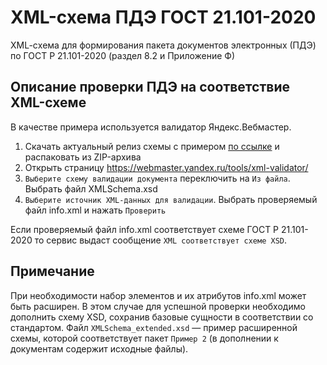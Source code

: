 # XML-схема ПДЭ ГОСТ 21.101-2020
XML-cхема для формирования пакета документов электронных (ПДЭ) по ГОСТ Р 21.101-2020 (раздел 8.2 и Приложение Ф)

## Описание проверки ПДЭ на соответствие XML-схеме
В качестве примера используется валидатор Яндекс.Вебмастер.
1. Скачать актуальный релиз схемы с примером [по ссылке](https://github.com/PilotTeam/GOST_21.101-2020_XML_Schema/releases/download/1.0/GOST_21.101-2020_XML_Schema.zip) и распаковать из ZIP-архива
1. Открыть страницу https://webmaster.yandex.ru/tools/xml-validator/
1. `Выберите схему валидации документа` переключить на `Из файла`. Выбрать файл XMLSchema.xsd
1. `Выберите источник XML-данных для валидации`. Выбрать проверяемый файл info.xml и нажать `Проверить`

Если проверяемый файл info.xml соответствует схеме ГОСТ Р 21.101-2020 то сервис выдаст сообщение `XML соответствует схеме XSD`.

## Примечание
При необходимости набор элементов и их атрибутов info.xml может быть расширен. В этом случае для успешной проверки необходимо дополнить схему XSD, сохранив базовые сущности в соответствии со стандартом. Файл `XMLSchema_extended.xsd` — пример расширенной схемы, которой соответствует пакет `Пример 2` (в дополнении к документам содержит исходные файлы).
